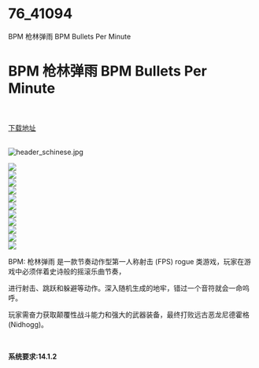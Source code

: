 # 76_41094
BPM 枪林弹雨 BPM Bullets Per Minute
# BPM 枪林弹雨 BPM Bullets Per Minute
 <br/></br>
[下载地址](https://www.switch520.cc/article/41094 "下载地址")
<br/></br>

<p><img title="header_schinese.jpg" src="https://www.switch520.cc/muke_img/2022_09_08_f9e4f01c0ddd2.jpg" alt="header_schinese.jpg"></p>
<p><img src="https://cdn.cloudflare.steamstatic.com/steam/apps/1286350/ss_1ea80f173a9c2a7881d46a2a277f2839ce644193.600x338.jpg?t=1633037343"><br>
<img src="https://cdn.cloudflare.steamstatic.com/steam/apps/1286350/ss_4bb27e9c468fe6c3b241859737b03ee199b1ca68.600x338.jpg?t=1633037343"><br>
<img src="https://cdn.cloudflare.steamstatic.com/steam/apps/1286350/ss_0a33fd48f1828324241d2f9a02600c207832025a.600x338.jpg?t=1633037343"><br>
<img src="https://cdn.cloudflare.steamstatic.com/steam/apps/1286350/ss_e2d17ba5745d00e41065aa145bea60e6f8a663e2.600x338.jpg?t=1633037343"><br>
<img src="https://cdn.cloudflare.steamstatic.com/steam/apps/1286350/ss_358ebf575ae9d4e2c70a1ddfca991755dd96a064.600x338.jpg?t=1633037343"><br>
<img src="https://cdn.cloudflare.steamstatic.com/steam/apps/1286350/ss_1e1b5a9726ca68417d922ec73b5323ac98bc96ce.600x338.jpg?t=1633037343"><br>
<img src="https://cdn.cloudflare.steamstatic.com/steam/apps/1286350/ss_031b09b78b03a74e36ae3517d1a0ac096ee607fc.600x338.jpg?t=1633037343"><br>
<img src="https://cdn.cloudflare.steamstatic.com/steam/apps/1286350/ss_ad86addda34b4c44457303c59dbf41a2ab4c2edb.600x338.jpg?t=1633037343"><br>
<img src="https://cdn.cloudflare.steamstatic.com/steam/apps/1286350/ss_36328f3b47596fc0c9c023baf0cdd93780b5a9c1.600x338.jpg?t=1633037343"><br>
<img src="https://cdn.cloudflare.steamstatic.com/steam/apps/1286350/ss_37d12930b0748b77cfd6310f2f694b7499f3ecf8.600x338.jpg?t=1633037343"><br>
<img src="https://cdn.cloudflare.steamstatic.com/steam/apps/1286350/ss_bd42b9bcf09e3f8df31c7dd58a98b5d9b8833bab.600x338.jpg?t=1633037343"></p>
<p>BPM: 枪林弹雨 是一款节奏动作型第一人称射击 (FPS) rogue 类游戏，玩家在游戏中必须伴着史诗般的摇滚乐曲节奏，</p>
<p>进行射击、跳跃和躲避等动作。深入随机生成的地牢，错过一个音符就会一命呜呼。</p>
<p>玩家需奋力获取颠覆性战斗能力和强大的武器装备，最终打败远古恶龙尼德霍格 (Nidhogg)。</p>
<p>&nbsp;</p>
<p><strong>系统要求:14.1.2</strong></p>




